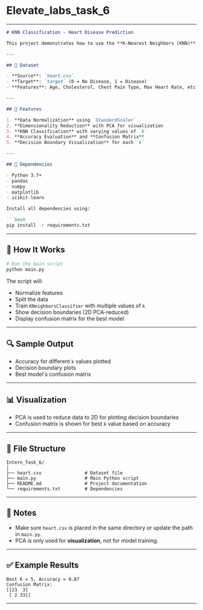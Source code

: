 # Elevate_labs_task_6


---

````markdown
# KNN Classification - Heart Disease Prediction

This project demonstrates how to use the **K-Nearest Neighbors (KNN)** algorithm for classifying heart disease presence based on patient data. It includes data preprocessing, model training, evaluation, and visualization of decision boundaries.

---

## 📁 Dataset

- **Source**: `heart.csv`
- **Target**: `target` (0 = No Disease, 1 = Disease)
- **Features**: Age, Cholesterol, Chest Pain Type, Max Heart Rate, etc.

---

## 🚀 Features

1. **Data Normalization** using `StandardScaler`
2. **Dimensionality Reduction** with PCA for visualization
3. **KNN Classification** with varying values of `k`
4. **Accuracy Evaluation** and **Confusion Matrix**
5. **Decision Boundary Visualization** for each `k`

---

## 🧪 Dependencies

- Python 3.7+
- pandas
- numpy
- matplotlib
- scikit-learn

Install all dependencies using:

```bash
pip install -r requirements.txt
````

---

## 🧠 How It Works

```bash
# Run the main script
python main.py
```

The script will:

* Normalize features
* Split the data
* Train `KNeighborsClassifier` with multiple values of `k`
* Show decision boundaries (2D PCA-reduced)
* Display confusion matrix for the best model

---

## 🔍 Sample Output

* Accuracy for different `k` values plotted
* Decision boundary plots
* Best model's confusion matrix

---

## 📊 Visualization

* PCA is used to reduce data to 2D for plotting decision boundaries
* Confusion matrix is shown for best `k` value based on accuracy

---

## 📁 File Structure

```
Intern_Task_6/
│
├── heart.csv                # Dataset file
├── main.py                  # Main Python script
├── README.md                # Project documentation
└── requirements.txt         # Dependencies
```

---

## 📌 Notes

* Make sure `heart.csv` is placed in the same directory or update the path in `main.py`.
* PCA is only used for **visualization**, not for model training.

---

## ✅ Example Results

```
Best K = 5, Accuracy = 0.87
Confusion Matrix:
[[23  3]
 [ 2 33]]
```

---
